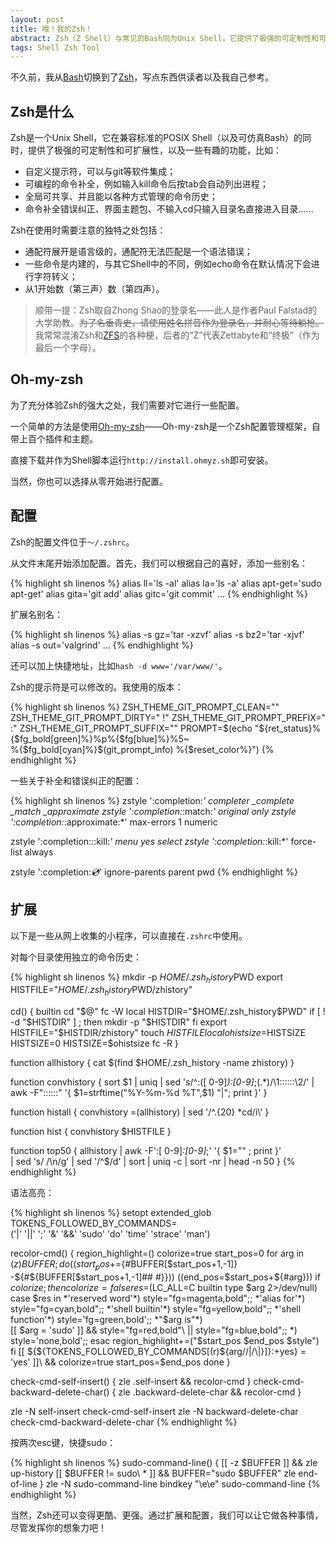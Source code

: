 ```yaml
---
layout: post
title: 哦！我的Zsh！
abstract: Zsh（Z Shell）与常见的Bash同为Unix Shell，它提供了极强的可定制性和可扩展性，以及一些有趣的功能。
tags: Shell Zsh Tool
---
```


不久前，我从[Bash](http://en.wikipedia.org/wiki/Bash_%28Unix_shell%29)切换到了[Zsh](http://en.wikipedia.org/wiki/Z_shell)，写点东西供读者以及我自己参考。

Zsh是什么
---

Zsh是一个Unix Shell，它在兼容标准的POSIX Shell（以及可仿真Bash）的同时，提供了极强的可定制性和可扩展性，以及一些有趣的功能，比如：

* 自定义提示符，可以与git等软件集成；
* 可编程的命令补全，例如输入kill命令后按tab会自动列出进程；
* 全局可共享、并且能以各种方式管理的命令历史；
* 命令补全错误纠正、界面主题包、不输入cd只输入目录名直接进入目录……

Zsh在使用时需要注意的独特之处包括：

* 通配符展开是语言级的，通配符无法匹配是一个语法错误；
* 一些命令是内建的，与其它Shell中的不同，例如echo命令在默认情况下会进行字符转义；
* 从1开始数（第三声）数（第四声）。

> 顺带一提：Zsh取自Zhong Shao的登录名——此人是作者Paul Falstad的大学助教。<del>为了名垂青史，请使用姓名拼音作为登录名，并耐心等待躺枪。</del>我常常混淆Zsh和[ZFS](http://en.wikipedia.org/wiki/ZFS)的各种梗，后者的“Z”代表Zettabyte和“终极”（作为最后一个字母）。

Oh-my-zsh
---

为了充分体验Zsh的强大之处，我们需要对它进行一些配置。

一个简单的方法是使用[Oh-my-zsh](https://github.com/robbyrussell/oh-my-zsh)——Oh-my-zsh是一个Zsh配置管理框架，自带上百个插件和主题。

直接下载并作为Shell脚本运行`http://install.ohmyz.sh`即可安装。

当然，你也可以选择从零开始进行配置。

配置
---

Zsh的配置文件位于`～/.zshrc`。

从文件末尾开始添加配置。首先，我们可以根据自己的喜好，添加一些别名：

{% highlight sh linenos %}
alias ll='ls -al'
alias la='ls -a'
alias apt-get='sudo apt-get'
alias gita='git add'
alias gitc='git commit'
...
{% endhighlight %}

扩展名别名：

{% highlight sh linenos %}
alias -s gz='tar -xzvf'
alias -s bz2='tar -xjvf'
alias -s out='valgrind'
...
{% endhighlight %}

还可以加上快捷地址，比如`hash -d www='/var/www/'`。

Zsh的提示符是可以修改的。我使用的版本：

{% highlight sh linenos %}
ZSH_THEME_GIT_PROMPT_CLEAN=""
ZSH_THEME_GIT_PROMPT_DIRTY=" !"
ZSH_THEME_GIT_PROMPT_PREFIX=" :"
ZSH_THEME_GIT_PROMPT_SUFFIX=""
PROMPT=$(echo "${ret_status}%{$fg_bold[green]%}%p%{$fg[blue]%}%5~\
%{$fg_bold[cyan]%}$(git_prompt_info) %{$reset_color%}")
{% endhighlight %}

一些关于补全和错误纠正的配置：

{% highlight sh linenos %}
zstyle ':completion:*' completer _complete _match _approximate
zstyle ':completion:*:match:*' original only
zstyle ':completion:*:approximate:*' max-errors 1 numeric

zstyle ':completion:*:*:kill:*' menu yes select
zstyle ':completion:*:kill:*' force-list always

zstyle ':completion:*:cd:*' ignore-parents parent pwd
{% endhighlight %}

扩展
---

以下是一些从网上收集的小程序，可以直接在`.zshrc`中使用。

对每个目录使用独立的命令历史：

{% highlight sh linenos %}
mkdir -p $HOME/.zsh_history$PWD
export HISTFILE="$HOME/.zsh_history$PWD/zhistory"

cd() {
    builtin cd "$@"
    fc -W
    local HISTDIR="$HOME/.zsh_history$PWD"
    if  [ ! -d "$HISTDIR" ] ; then
        mkdir -p "$HISTDIR"
    fi
    export HISTFILE="$HISTDIR/zhistory"
    touch $HISTFILE
    local ohistsize=$HISTSIZE
    HISTSIZE=0
    HISTSIZE=$ohistsize
    fc -R
}

function allhistory {
    cat $(find $HOME/.zsh_history -name zhistory)
}

function convhistory {
    sort $1 | uniq |
    sed 's/^:\([ 0-9]*\):[0-9]*;\(.*\)/\1::::::\2/' |
    awk -F"::::::" '{ $1=strftime("%Y-%m-%d %T",$1) "|"; print }' 
}

function histall {
    convhistory =(allhistory) | sed '/^.\{20\} *cd/i\\'
}

function hist {
    convhistory $HISTFILE
}
 
function top50 {
    allhistory | awk -F':[ 0-9]*:[0-9]*;' '{ $1="" ; print }'\
        | sed 's/ /\n/g' | sed '/^$/d' | sort | uniq -c | sort -nr | head -n 50
}
{% endhighlight %}

语法高亮：

{% highlight sh linenos %}
setopt extended_glob
TOKENS_FOLLOWED_BY_COMMANDS=\
    ('|' '||' ';' '&' '&&' 'sudo' 'do' 'time' 'strace' 'man')

recolor-cmd() {
    region_highlight=()
    colorize=true
    start_pos=0
    for arg in ${(z)BUFFER}; do
        ((start_pos+=${#BUFFER[$start_pos+1,-1]}\
            -${#${BUFFER[$start_pos+1,-1]## #}}))
        ((end_pos=$start_pos+${#arg}))
        if $colorize; then
            colorize=false
            res=$(LC_ALL=C builtin type $arg 2>/dev/null)
            case $res in
                *'reserved word'*)   style="fg=magenta,bold";;
                *'alias for'*)       style="fg=cyan,bold";;
                *'shell builtin'*)   style="fg=yellow,bold";;
                *'shell function'*)  style='fg=green,bold';;
                *"$arg is"*)        
                    [[ $arg = 'sudo' ]] && style="fg=red,bold"\
                                  || style="fg=blue,bold";;
                *)                   style='none,bold';;
            esac
            region_highlight+=("$start_pos $end_pos $style")
        fi
        [[ ${${TOKENS_FOLLOWED_BY_COMMANDS[(r)${arg//|/\|}]}:+yes} = 'yes' ]]\
            && colorize=true
        start_pos=$end_pos
    done
}

check-cmd-self-insert() { zle .self-insert && recolor-cmd }
check-cmd-backward-delete-char() { zle .backward-delete-char && recolor-cmd }

zle -N self-insert check-cmd-self-insert
zle -N backward-delete-char check-cmd-backward-delete-char
{% endhighlight %}

按两次esc键，快捷sudo：

{% highlight sh linenos %}
sudo-command-line() {
    [[ -z $BUFFER ]] && zle up-history
    [[ $BUFFER != sudo\ * ]] && BUFFER="sudo $BUFFER"
    zle end-of-line
}
zle -N sudo-command-line
bindkey "\e\e" sudo-command-line
{% endhighlight %}

当然，Zsh还可以变得更酷、更强。通过扩展和配置，我们可以让它做各种事情，尽管发挥你的想象力吧！
